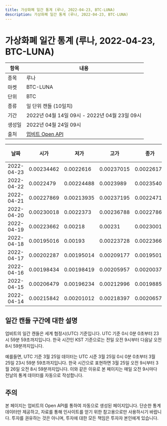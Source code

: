 ```yaml
---
title: 가상화폐 일간 통계 (루나, 2022-04-23, BTC-LUNA)
description: 가상화폐 일간 통계 (루나, 2022-04-23, BTC-LUNA)
---
```



가상화폐 일간 통계 (루나, 2022-04-23, BTC-LUNA)
===

|항목|내용|
|--|--|
|종목|루나|
|마켓|BTC-LUNA|
|단위|BTC|
|종류|일 단위 캔들 (10일치)|
|기간|2022년 04월 14일 09시 - 2022년 04월 23일 09시|
|생성일|2022년 04월 24일 09시|
|출처|[업비트 Open API](https://docs.upbit.com)|


|날짜|시가|저가|고가|종가|비고|
|--|--|--|--|--|--|
|2022-04-23|0.00234462|0.0022616|0.00237015|0.00226174|    |
|2022-04-22|0.0022479|0.00224488|0.0023989|0.00235406|    |
|2022-04-21|0.00227869|0.00213935|0.00237195|0.00224717|    |
|2022-04-20|0.00230018|0.0022373|0.00236788|0.00227869|    |
|2022-04-19|0.00223662|0.00218|0.00231|0.00230018|    |
|2022-04-18|0.00195016|0.00193|0.00223728|0.00223662|    |
|2022-04-17|0.00202287|0.00195014|0.00209177|0.00195015|    |
|2022-04-16|0.00198434|0.00198419|0.00205957|0.0020037|    |
|2022-04-15|0.00206479|0.00196234|0.00212996|0.00198856|    |
|2022-04-14|0.00215842|0.00201012|0.00218397|0.00206579|    |


일간 캔들 구간에 대한 설명
---


업비트의 일간 캔들은 세계 협정시(UTC) 기준입니다. 
UTC 기준 0시 0분 0초부터 23시 59분 59초까지입니다. 
한국 시간인 KST 기준으로는 전일 오전 9시부터 다음날 오전 8시 59분까지입니다. 


예를들면, UTC 기준 3월 25일 데이터는 UTC 시준 3월 25일 0시 0분 0초부터 3월 25일 23시 59분 59초까지입니다. 
한국 시간으로 표현하면 3월 25일 오전 9시부터 3월 26일 오전 8시 59분까지입니다. 
이와 같은 이유로 본 페이지는 매일 오전 9시마다 전날의 통계 데이터를 자동으로 작성합니다. 


주의
---


본 페이지는 업비트의 Open API를 통하여 자동으로 생성된 페이지입니다. 
단순한 통계 데이터만 제공하고, 자료를 통해 인사이트를 얻기 위한 참고용으로만 사용하시기 바랍니다. 
투자를 권유하는 것은 아니며, 투자에 대한 모든 책임은 투자자 본인에게 있습니다. 
